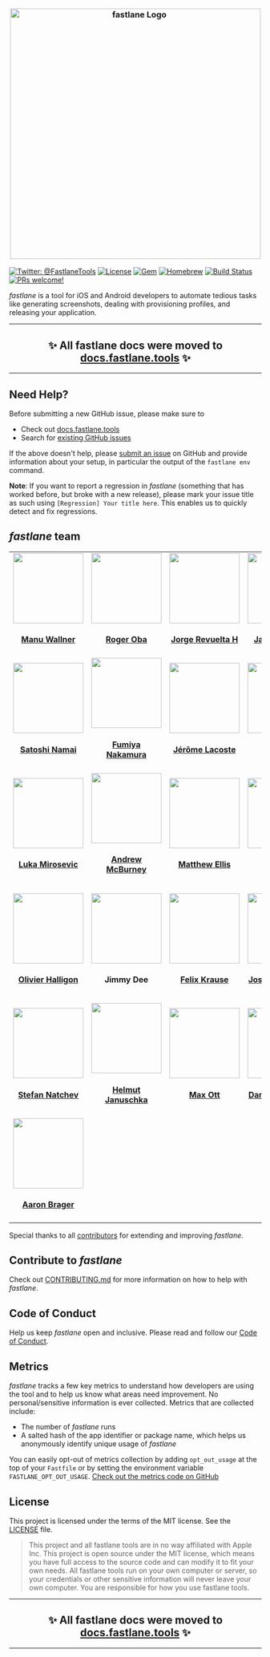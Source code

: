 <h3 align="center">
  <a href="https://github.com/fastlane/fastlane/blob/master/fastlane/assets/fastlane_text.png">
  <img src="https://github.com/fastlane/fastlane/blob/master/fastlane/assets/fastlane_text.png?raw=true" alt="fastlane Logo" width="500">
  </a>
</h3>

[![Twitter: @FastlaneTools](https://img.shields.io/badge/contact-@FastlaneTools-blue.svg?style=flat)](https://twitter.com/FastlaneTools)
[![License](https://img.shields.io/badge/license-MIT-green.svg?style=flat)](https://github.com/fastlane/fastlane/blob/master/LICENSE)
[![Gem](https://img.shields.io/gem/v/fastlane.svg?style=flat)](https://rubygems.org/gems/fastlane)
[![Homebrew](https://img.shields.io/badge/dynamic/json.svg?url=https://formulae.brew.sh/api/formula/fastlane.json&query=$.versions.stable&label=homebrew)](https://formulae.brew.sh/formula/fastlane)
[![Build Status](https://img.shields.io/circleci/project/github/fastlane/fastlane/master.svg)](https://circleci.com/gh/fastlane/fastlane)
[![PRs welcome!](https://img.shields.io/badge/PRs-welcome-brightgreen.svg)](https://github.com/fastlane/fastlane/blob/master/CONTRIBUTING.md)

_fastlane_ is a tool for iOS and Android developers to automate tedious tasks like generating screenshots, dealing with provisioning profiles, and releasing your application.

<hr />
<h2 align="center">
  ✨ All fastlane docs were moved to <a href="https://docs.fastlane.tools/">docs.fastlane.tools</a> ✨
</h2>
<hr />

## Need Help?

Before submitting a new GitHub issue, please make sure to

- Check out [docs.fastlane.tools](https://docs.fastlane.tools)
- Search for [existing GitHub issues](https://github.com/fastlane/fastlane/issues)

If the above doesn't help, please [submit an issue](https://github.com/fastlane/fastlane/issues) on GitHub and provide information about your setup, in particular the output of the `fastlane env` command.

**Note**: If you want to report a regression in _fastlane_ (something that has worked before, but broke with a new release), please mark your issue title as such using `[Regression] Your title here`. This enables us to quickly detect and fix regressions.

## _fastlane_ team

<!-- This table is regenerated and resorted on each release -->
<table id='team'>
<tr>
<td id='manu-wallner'>
<a href='https://github.com/milch'>
<img src='https://github.com/milch.png' width='140px;'>
</a>
<h4 align='center'><a href='https://twitter.com/acrooow'>Manu Wallner</a></h4>
</td>
<td id='roger-oba'>
<a href='https://github.com/rogerluan'>
<img src='https://github.com/rogerluan.png' width='140px;'>
</a>
<h4 align='center'><a href='https://twitter.com/rogerluan_'>Roger Oba</a></h4>
</td>
<td id='jorge-revuelta-h'>
<a href='https://github.com/minuscorp'>
<img src='https://github.com/minuscorp.png' width='140px;'>
</a>
<h4 align='center'><a href='https://twitter.com/minuscorp'>Jorge Revuelta H</a></h4>
</td>
<td id='jan-piotrowski'>
<a href='https://github.com/janpio'>
<img src='https://github.com/janpio.png' width='140px;'>
</a>
<h4 align='center'><a href='https://twitter.com/Sujan'>Jan Piotrowski</a></h4>
</td>
<td id='manish-rathi'>
<a href='https://github.com/crazymanish'>
<img src='https://github.com/crazymanish.png' width='140px;'>
</a>
<h4 align='center'><a href='https://twitter.com/iammanishrathi'>Manish Rathi</a></h4>
</td>
</tr>
<tr>
<td id='satoshi-namai'>
<a href='https://github.com/ainame'>
<img src='https://github.com/ainame.png' width='140px;'>
</a>
<h4 align='center'><a href='https://twitter.com/ainame'>Satoshi Namai</a></h4>
</td>
<td id='fumiya-nakamura'>
<a href='https://github.com/nafu'>
<img src='https://github.com/nafu.png' width='140px;'>
</a>
<h4 align='center'><a href='https://twitter.com/nafu003'>Fumiya Nakamura</a></h4>
</td>
<td id='jérôme-lacoste'>
<a href='https://github.com/lacostej'>
<img src='https://github.com/lacostej.png' width='140px;'>
</a>
<h4 align='center'><a href='https://twitter.com/lacostej'>Jérôme Lacoste</a></h4>
</td>
<td id='kohki-miki'>
<a href='https://github.com/giginet'>
<img src='https://github.com/giginet.png' width='140px;'>
</a>
<h4 align='center'><a href='https://twitter.com/giginet'>Kohki Miki</a></h4>
</td>
<td id='iulian-onofrei'>
<a href='https://github.com/revolter'>
<img src='https://github.com/revolter.png' width='140px;'>
</a>
<h4 align='center'><a href='https://twitter.com/Revolt666'>Iulian Onofrei</a></h4>
</td>
</tr>
<tr>
<td id='luka-mirosevic'>
<a href='https://github.com/lmirosevic'>
<img src='https://github.com/lmirosevic.png' width='140px;'>
</a>
<h4 align='center'><a href='https://twitter.com/lmirosevic'>Luka Mirosevic</a></h4>
</td>
<td id='andrew-mcburney'>
<a href='https://github.com/armcburney'>
<img src='https://github.com/armcburney.png' width='140px;'>
</a>
<h4 align='center'><a href='https://twitter.com/armcburney'>Andrew McBurney</a></h4>
</td>
<td id='matthew-ellis'>
<a href='https://github.com/matthewellis'>
<img src='https://github.com/matthewellis.png' width='140px;'>
</a>
<h4 align='center'><a href='https://twitter.com/mellis1995'>Matthew Ellis</a></h4>
</td>
<td id='josh-holtz'>
<a href='https://github.com/joshdholtz'>
<img src='https://github.com/joshdholtz.png' width='140px;'>
</a>
<h4 align='center'><a href='https://twitter.com/joshdholtz'>Josh Holtz</a></h4>
</td>
<td id='łukasz-grabowski'>
<a href='https://github.com/lucgrabowski'>
<img src='https://github.com/lucgrabowski.png' width='140px;'>
</a>
<h4 align='center'>Łukasz Grabowski</h4>
</td>
</tr>
<tr>
<td id='olivier-halligon'>
<a href='https://github.com/AliSoftware'>
<img src='https://github.com/AliSoftware.png' width='140px;'>
</a>
<h4 align='center'><a href='https://twitter.com/aligatr'>Olivier Halligon</a></h4>
</td>
<td id='jimmy-dee'>
<a href='https://github.com/jdee'>
<img src='https://github.com/jdee.png' width='140px;'>
</a>
<h4 align='center'>Jimmy Dee</h4>
</td>
<td id='felix-krause'>
<a href='https://github.com/KrauseFx'>
<img src='https://github.com/KrauseFx.png' width='140px;'>
</a>
<h4 align='center'><a href='https://twitter.com/KrauseFx'>Felix Krause</a></h4>
</td>
<td id='joshua-liebowitz'>
<a href='https://github.com/taquitos'>
<img src='https://github.com/taquitos.png' width='140px;'>
</a>
<h4 align='center'><a href='https://twitter.com/taquitos'>Joshua Liebowitz</a></h4>
</td>
<td id='danielle-tomlinson'>
<a href='https://github.com/endocrimes'>
<img src='https://github.com/endocrimes.png' width='140px;'>
</a>
<h4 align='center'><a href='https://twitter.com/endocrimes'>Danielle Tomlinson</a></h4>
</td>
</tr>
<tr>
<td id='stefan-natchev'>
<a href='https://github.com/snatchev'>
<img src='https://github.com/snatchev.png' width='140px;'>
</a>
<h4 align='center'><a href='https://twitter.com/snatchev'>Stefan Natchev</a></h4>
</td>
<td id='helmut-januschka'>
<a href='https://github.com/hjanuschka'>
<img src='https://github.com/hjanuschka.png' width='140px;'>
</a>
<h4 align='center'><a href='https://twitter.com/hjanuschka'>Helmut Januschka</a></h4>
</td>
<td id='max-ott'>
<a href='https://github.com/max-ott'>
<img src='https://github.com/max-ott.png' width='140px;'>
</a>
<h4 align='center'><a href='https://twitter.com/ott_max'>Max Ott</a></h4>
</td>
<td id='daniel-jankowski'>
<a href='https://github.com/mollyIV'>
<img src='https://github.com/mollyIV.png' width='140px;'>
</a>
<h4 align='center'><a href='https://twitter.com/mollyIV'>Daniel Jankowski</a></h4>
</td>
<td id='maksym-grebenets'>
<a href='https://github.com/mgrebenets'>
<img src='https://github.com/mgrebenets.png' width='140px;'>
</a>
<h4 align='center'><a href='https://twitter.com/mgrebenets'>Maksym Grebenets</a></h4>
</td>
</tr>
<tr>
<td id='aaron-brager'>
<a href='https://github.com/getaaron'>
<img src='https://github.com/getaaron.png' width='140px;'>
</a>
<h4 align='center'><a href='https://twitter.com/getaaron'>Aaron Brager</a></h4>
</td>
</table>

Special thanks to all [contributors](https://github.com/fastlane/fastlane/graphs/contributors) for extending and improving _fastlane_.

## Contribute to _fastlane_

Check out [CONTRIBUTING.md](CONTRIBUTING.md) for more information on how to help with _fastlane_.

## Code of Conduct

Help us keep _fastlane_ open and inclusive. Please read and follow our [Code of Conduct](https://github.com/fastlane/fastlane/blob/master/CODE_OF_CONDUCT.md).

## Metrics

_fastlane_ tracks a few key metrics to understand how developers are using the tool and to help us know what areas need improvement. No personal/sensitive information is ever collected. Metrics that are collected include:

* The number of _fastlane_ runs
* A salted hash of the app identifier or package name, which helps us anonymously identify unique usage of _fastlane_

You can easily opt-out of metrics collection by adding `opt_out_usage` at the top of your `Fastfile` or by setting the environment variable `FASTLANE_OPT_OUT_USAGE`. [Check out the metrics code on GitHub](https://github.com/fastlane/fastlane/tree/master/fastlane_core/lib/fastlane_core/analytics)

## License

This project is licensed under the terms of the MIT license. See the [LICENSE](LICENSE) file.

> This project and all fastlane tools are in no way affiliated with Apple Inc. This project is open source under the MIT license, which means you have full access to the source code and can modify it to fit your own needs. All fastlane tools run on your own computer or server, so your credentials or other sensitive information will never leave your own computer. You are responsible for how you use fastlane tools.

<hr />
<h2 align="center">
  ✨ All fastlane docs were moved to <a href="https://docs.fastlane.tools/">docs.fastlane.tools</a> ✨
</h2>
<hr />
